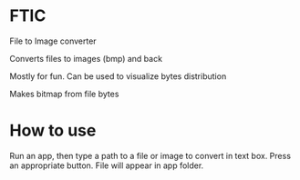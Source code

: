 # FTIC
File to Image converter

Converts files to images (bmp) and back

Mostly for fun. Can be used to visualize bytes distribution

Makes bitmap from file bytes

# How to use

Run an app, then type a path to a file or image to convert in text box. Press an appropriate button. File will appear in app folder.
